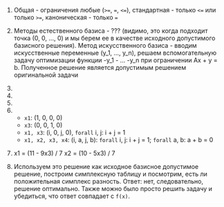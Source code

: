 1) Общая - ограничения любые (`>=`, `=`, `<=`), стандартная - только `<=` или только `>=`, каноническая - только `=`

2) Методы естественного базиса - ??? (видимо, это когда подходит точка (0, 0, ..., 0) и мы берем ее в качестве исходного допустимого базисного решения). Метод искусственного базиса - вводим искусственные переменные (y_1, ..., y_n), решаем вспомогательную задачу оптимизации функции -y_1 - ... -y_n при ограничении Ax + y = b. Полученное решение является допустимым решением оригинальной задачи

3)

4)

5)

6)  * `x1`: (1, 0, 0, 0)
    * `x3`: (0, 0, 1, 0)
    * `x1, x3`: (i, 0, j, 0), `forall` i, j: i + j = 1
    * `x1, x2, x3, x4`: (i, a, j, b): `forall` i, j: i + j = 1; `forall` a, b: a + b = 0

7) x1 = (11 - 9x3) / 7
   x2 = (10 - 5x3) / 7

8) Используем это решение как исходное базисное допустимое решение, построим симплексную таблицу и посмотрим, есть ли положительная симплекс разность. Ответ: нет, следовательно, решение оптимально. Также можно было просто решить задачу и убедиться, что ответ совпадает с `f(x)`.